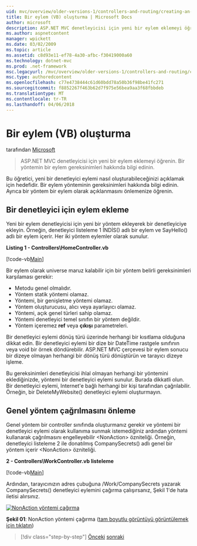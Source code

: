 ```yaml
---
uid: mvc/overview/older-versions-1/controllers-and-routing/creating-an-action-vb
title: Bir eylem (VB) oluşturma | Microsoft Docs
author: microsoft
description: ASP.NET MVC denetleyicisi için yeni bir eylem eklemeyi öğrenin. Bir yöntemin bir eylem gereksinimleri hakkında bilgi edinin.
ms.author: aspnetcontent
manager: wpickett
ms.date: 03/02/2009
ms.topic: article
ms.assetid: c8d93e11-ef78-4a30-afbc-f30419000a60
ms.technology: dotnet-mvc
ms.prod: .net-framework
msc.legacyurl: /mvc/overview/older-versions-1/controllers-and-routing/creating-an-action-vb
msc.type: authoredcontent
ms.openlocfilehash: c77e4738444c61d60bdd78a50b36f98be41fc271
ms.sourcegitcommit: f8852267f463b62d7f975e56bea9aa3f68fbbdeb
ms.translationtype: MT
ms.contentlocale: tr-TR
ms.lasthandoff: 04/06/2018
---
```

<a name="creating-an-action-vb"></a>Bir eylem (VB) oluşturma
====================
tarafından [Microsoft](https://github.com/microsoft)

> ASP.NET MVC denetleyicisi için yeni bir eylem eklemeyi öğrenin. Bir yöntemin bir eylem gereksinimleri hakkında bilgi edinin.


Bu öğretici, yeni bir denetleyici eylemi nasıl oluşturabileceğinizi açıklamak için hedefidir. Bir eylem yönteminin gereksinimleri hakkında bilgi edinin. Ayrıca bir yöntem bir eylem olarak açıklanmasını önlemenize öğrenin.

## <a name="adding-an-action-to-a-controller"></a>Bir denetleyici için eylem ekleme

Yeni bir eylem denetleyicisi için yeni bir yöntem ekleyerek bir denetleyiciye ekleyin. Örneğin, denetleyici listeleme 1 İNDİS() adlı bir eylem ve SayHello() adlı bir eylem içerir. Her iki yöntem eylemler olarak sunulur.

**Listing 1 - Controllers\HomeController.vb**

[!code-vb[Main](creating-an-action-vb/samples/sample1.vb)]

Bir eylem olarak universe maruz kalabilir için bir yöntem belirli gereksinimleri karşılaması gerekir:

- Metodu genel olmalıdır.
- Yöntem statik yöntemi olamaz.
- Yöntemi, bir genişletme yöntemi olamaz.
- Yöntem oluşturucusu, alıcı veya ayarlayıcı olamaz.
- Yöntemi, açık genel türleri sahip olamaz.
- Yöntemi denetleyici temel sınıfın bir yöntem değildir.
- Yöntem içeremez **ref** veya **çıkışı** parametreleri.

Bir denetleyici eylemi dönüş türü üzerinde herhangi bir kısıtlama olduğuna dikkat edin. Bir denetleyici eylemi bir dize bir DateTime rastgele sınıfının veya void bir örnek döndürebilir. ASP.NET MVC çerçevesi bir eylem sonucu bir dizeye olmayan herhangi bir dönüş türü dönüştürün ve tarayıcı dizeye işleme.

Bu gereksinimleri denetleyicisi ihlal olmayan herhangi bir yöntemini eklediğinizde, yöntemi bir denetleyici eylemi sunulur. Burada dikkatli olun. Bir denetleyici eylemi, Internet'e bağlı herhangi bir kişi tarafından çağrılabilir. Örneğin, bir DeleteMyWebsite() denetleyici eylemi oluşturmayın.

## <a name="preventing-a-public-method-from-being-invoked"></a>Genel yöntem çağrılmasını önleme

Genel yöntem bir controller sınıfında oluşturmanız gerekir ve yöntemi bir denetleyici eylemi olarak kullanıma sunmak istemediğiniz ardından yöntemi kullanarak çağrılmasını engelleyebilir &lt;NonAction&gt; özniteliği. Örneğin, denetleyici listeleme 2 ile donatılmış CompanySecrets() adlı genel bir yöntem içerir &lt;NonAction&gt; özniteliği.

**2 - Controllers\WorkController.vb listeleme**

[!code-vb[Main](creating-an-action-vb/samples/sample2.vb)]

Ardından, tarayıcınızın adres çubuğuna /Work/CompanySecrets yazarak CompanySecrets() denetleyici eylemini çağırma çalışırsanız, Şekil 1'de hata iletisi alırsınız.


[![NonAction yöntemi çağırma](creating-an-action-vb/_static/image1.jpg)](creating-an-action-vb/_static/image1.png)

**Şekil 01**: NonAction yöntemi çağırma ([tam boyutlu görüntüyü görüntülemek için tıklatın](creating-an-action-vb/_static/image2.png))

> [!div class="step-by-step"]
> [Önceki](creating-a-controller-vb.md)
> [sonraki](aspnet-mvc-controllers-overview-cs.md)
